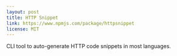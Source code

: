 ```yaml
---
layout: post
title: HTTP Snippet
link: https://www.npmjs.com/package/httpsnippet
license: MIT
---
```


CLI tool to auto-generate HTTP code snippets in most languages.
